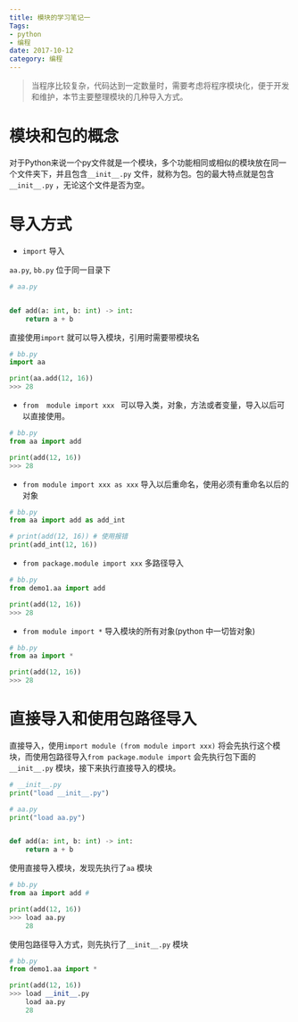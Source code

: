 ```yaml
---
title: 模块的学习笔记一
Tags: 
- python
- 编程
date: 2017-10-12
category: 编程
---
```


> 当程序比较复杂，代码达到一定数量时，需要考虑将程序模块化，便于开发和维护，本节主要整理模块的几种导入方式。

<!--more-->

# 模块和包的概念

对于Python来说一个py文件就是一个模块，多个功能相同或相似的模块放在同一个文件夹下，并且包含`__init__.py` 文件，就称为包。包的最大特点就是包含`__init__.py` ，无论这个文件是否为空。



# 导入方式

* `import`  导入

`aa.py`, `bb.py` 位于同一目录下

```python
# aa.py


def add(a: int, b: int) -> int:
    return a + b
```

直接使用`import` 就可以导入模块，引用时需要带模块名

```python
# bb.py
import aa

print(aa.add(12, 16))
>>> 28
```

* `from  module import xxx ` 可以导入类，对象，方法或者变量，导入以后可以直接使用。

```python
# bb.py
from aa import add

print(add(12, 16))
>>> 28
```

* `from module import xxx as xxx` 导入以后重命名，使用必须有重命名以后的对象

```python
# bb.py
from aa import add as add_int

# print(add(12, 16)) # 使用报错
print(add_int(12, 16))
```

* `from package.module import xxx` 多路径导入

```python
# bb.py
from demo1.aa import add

print(add(12, 16))
>>> 28
```

* `from module import *` 导入模块的所有对象(python 中一切皆对象)

```python
# bb.py
from aa import *

print(add(12, 16))
>>> 28
```



# 直接导入和使用包路径导入

直接导入，使用`import module (from module import xxx)` 将会先执行这个模块，而使用包路径导入`from package.module import` 会先执行包下面的`__init__.py` 模块，接下来执行直接导入的模块。

```python
# __init__.py
print("load __init__.py")
```

```python
# aa.py
print("load aa.py")


def add(a: int, b: int) -> int:
    return a + b
```

使用直接导入模块，发现先执行了`aa` 模块

```python
# bb.py
from aa import add # 

print(add(12, 16))
>>> load aa.py
	28
```

使用包路径导入方式，则先执行了`__init__.py` 模块

```python
# bb.py
from demo1.aa import *

print(add(12, 16))
>>> load __init__.py
	load aa.py
	28
```

